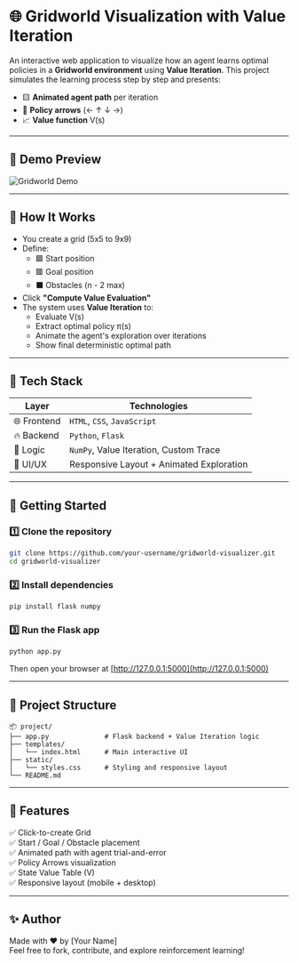 # 🌐 Gridworld Visualization with Value Iteration

An interactive web application to visualize how an agent learns optimal policies in a **Gridworld environment** using **Value Iteration**. This project simulates the learning process step by step and presents:

-   🟨 **Animated agent path** per iteration
-   🧭 **Policy arrows** (← ↑ ↓ →)
-   📈 **Value function** V(s)

---

## 📸 Demo Preview

![Gridworld Demo](preview.gif) <!-- Optional image placeholder -->

---

## 🧠 How It Works

-   You create a grid (5x5 to 9x9)
-   Define:
    -   🟩 Start position
    -   🟥 Goal position
    -   ⬛ Obstacles (n - 2 max)
-   Click **"Compute Value Evaluation"**
-   The system uses **Value Iteration** to:
    -   Evaluate V(s)
    -   Extract optimal policy π(s)
    -   Animate the agent's exploration over iterations
    -   Show final deterministic optimal path

---

## 🧰 Tech Stack

| Layer       | Technologies                             |
| ----------- | ---------------------------------------- |
| 🌐 Frontend | `HTML`, `CSS`, `JavaScript`              |
| 🔥 Backend  | `Python`, `Flask`                        |
| 🧪 Logic    | `NumPy`, Value Iteration, Custom Trace   |
| 🎨 UI/UX    | Responsive Layout + Animated Exploration |

---

## 🚀 Getting Started

### 1️⃣ Clone the repository

```bash
git clone https://github.com/your-username/gridworld-visualizer.git
cd gridworld-visualizer
```

### 2️⃣ Install dependencies

```bash
pip install flask numpy
```

### 3️⃣ Run the Flask app

```bash
python app.py
```

Then open your browser at [http://127.0.0.1:5000](http://127.0.0.1:5000)

---

## 📁 Project Structure

```
📦 project/
├── app.py              # Flask backend + Value Iteration logic
├── templates/
│   └── index.html      # Main interactive UI
├── static/
│   └── styles.css      # Styling and responsive layout
└── README.md
```

---

## 📌 Features

✅ Click-to-create Grid  
✅ Start / Goal / Obstacle placement  
✅ Animated path with agent trial-and-error  
✅ Policy Arrows visualization  
✅ State Value Table (V)  
✅ Responsive layout (mobile + desktop)

---

## ✨ Author

Made with ❤️ by [Your Name]  
Feel free to fork, contribute, and explore reinforcement learning!
